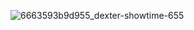 ![6663593b9d955_dexter-showtime-655](https://github.com/user-attachments/assets/c8ff5da9-b341-4175-89c5-4b805ff79c86)
